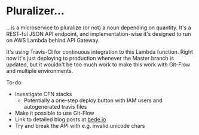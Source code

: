 # Pluralizer...
...is a microservice to pluralize (or not) a noun depending on quantity. It's a REST-ful JSON API endpoint, and implementation-wise it's designed to run on AWS Lambda behind API Gateway.

It's using Travis-CI for continuous integration to this Lambda function. Right now it's just deploying to production whenever the Master branch is updated, but it wouldn't be too much work to make this work with Git-Flow and multiple environments.

To-do:
  * Investigate CFN stacks
    - Potentially a one-step deploy button with IAM users and autogenerated travis files
  * Make it possible to use Git-Flow
  * Link to detailed blog posts at [bede.io](bede.io)
  * Try and break the API with e.g. invalid unicode chars
